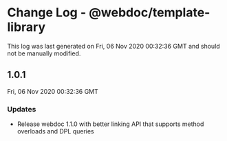 # Change Log - @webdoc/template-library

This log was last generated on Fri, 06 Nov 2020 00:32:36 GMT and should not be manually modified.

## 1.0.1
Fri, 06 Nov 2020 00:32:36 GMT

### Updates

- Release webdoc 1.1.0 with better linking API that supports method overloads and DPL queries

